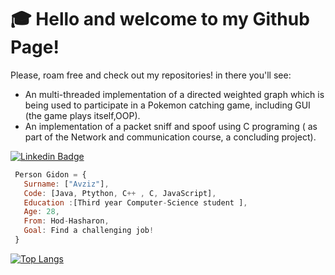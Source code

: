 # :mortar_board: Hello and welcome to my Github Page!

Please, roam free and check out my repositories!
in there you'll see:
- An multi-threaded implementation of a directed weighted graph which is being used to participate in a Pokemon catching game, including GUI (the game plays itself,OOP).
- An implementation of a packet sniff and spoof using C programing ( as part of the Network and communication course, a concluding project).
     
[![Linkedin Badge](https://img.shields.io/badge/-GidonAvziz-blue?style=flat&logo=Linkedin&logoColor=white)](https://www.linkedin.com/in/gidon-avziz-19764b104/)
     
```javascript
 Person Gidon = {
   Surname: ["Avziz"], 
   Code: [Java, Ptython, C++ , C, JavaScript],
   Education :[Third year Computer-Science student ],
   Age: 28,
   From: Hod-Hasharon,
   Goal: Find a challenging job!
 }
 ```





[![Top Langs](https://github-readme-stats.vercel.app/api/top-langs/?username=gidon285&layout=compact&theme=highcontrast)](https://github.com/gidon285/)
